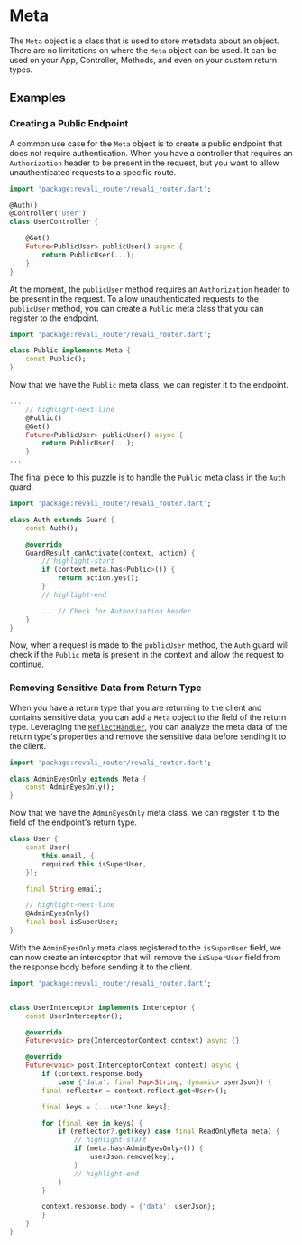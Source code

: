 # Meta

The `Meta` object is a class that is used to store metadata about an object. There are no limitations on where the `Meta` object can be used. It can be used on your App, Controller, Methods, and even on your custom return types.

## Examples

### Creating a Public Endpoint

A common use case for the `Meta` object is to create a public endpoint that does not require authentication. When you have a controller that requires an `Authorization` header to be present in the request, but you want to allow unauthenticated requests to a specific route.

```dart title="routes/controllers/user_controller.dart"
import 'package:revali_router/revali_router.dart';

@Auth()
@Controller('user')
class UserController {

    @Get()
    Future<PublicUser> publicUser() async {
        return PublicUser(...);
    }
}
```

At the moment, the `publicUser` method requires an `Authorization` header to be present in the request. To allow unauthenticated requests to the `publicUser` method, you can create a `Public` meta class that you can register to the endpoint.

```dart title="lib/meta/public.dart"
import 'package:revali_router/revali_router.dart';

class Public implements Meta {
    const Public();
}
```

Now that we have the `Public` meta class, we can register it to the endpoint.

```dart title="routes/controllers/user_controller.dart"
...
    // highlight-next-line
    @Public()
    @Get()
    Future<PublicUser> publicUser() async {
        return PublicUser(...);
    }
...
```

The final piece to this puzzle is to handle the `Public` meta class in the `Auth` guard.

```dart title="lib/guards/auth_guard.dart"
import 'package:revali_router/revali_router.dart';

class Auth extends Guard {
    const Auth();

    @override
    GuardResult canActivate(context, action) {
        // highlight-start
        if (context.meta.has<Public>()) {
            return action.yes();
        }
        // highlight-end

        ... // Check for Authorization header
    }
}
```

Now, when a request is made to the `publicUser` method, the `Auth` guard will check if the `Public` meta is present in the context and allow the request to continue.

### Removing Sensitive Data from Return Type

When you have a return type that you are returning to the client and contains sensitive data, you can add a `Meta` object to the field of the return type. Leveraging the [`ReflectHandler`][reflect-handler], you can analyze the meta data of the return type's properties and remove the sensitive data before sending it to the client.

```dart title="lib/meta/no_return.dart"
import 'package:revali_router/revali_router.dart';

class AdminEyesOnly extends Meta {
    const AdminEyesOnly();
}
```

Now that we have the `AdminEyesOnly` meta class, we can register it to the field of the endpoint's return type.

```dart title="lib/models/user.dart"
class User {
    const User(
        this.email, {
        required this.isSuperUser,
    });

    final String email;

    // highlight-next-line
    @AdminEyesOnly()
    final bool isSuperUser;
}
```

With the `AdminEyesOnly` meta class registered to the `isSuperUser` field, we can now create an interceptor that will remove the `isSuperUser` field from the response body before sending it to the client.

```dart title="lib/interceptor/user_interceptor.dart"
import 'package:revali_router/revali_router.dart';


class UserInterceptor implements Interceptor {
    const UserInterceptor();

    @override
    Future<void> pre(InterceptorContext context) async {}

    @override
    Future<void> post(InterceptorContext context) async {
        if (context.response.body
            case {'data': final Map<String, dynamic> userJson}) {
        final reflector = context.reflect.get<User>();

        final keys = [...userJson.keys];

        for (final key in keys) {
            if (reflector?.get(key) case final ReadOnlyMeta meta) {
                // highlight-start
                if (meta.has<AdminEyesOnly>()) {
                    userJson.remove(key);
                }
                // highlight-end
            }
        }

        context.response.body = {'data': userJson};
        }
    }
}

```

[reflect-handler]: ./reflect_handler.md
